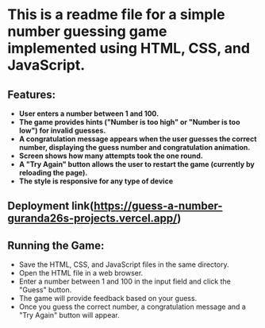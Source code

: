 # This is a readme file for a simple number guessing game implemented using HTML, CSS, and JavaScript.

## Features:

- **User enters a number between 1 and 100.**
- **The game provides hints ("Number is too high" or "Number is too low") for invalid guesses.**
- **A congratulation message appears when the user guesses the correct number, displaying the guess number and congratulation animation.**
- **Screen shows how many attempts took the one round.**
- **A "Try Again" button allows the user to restart the game (currently by reloading the page).**
- **The style is responsive for any type of device**

## Deployment link(https://guess-a-number-guranda26s-projects.vercel.app/)

## Running the Game:

- Save the HTML, CSS, and JavaScript files in the same directory.
- Open the HTML file in a web browser.
- Enter a number between 1 and 100 in the input field and click the "Guess" button.
- The game will provide feedback based on your guess.
- Once you guess the correct number, a congratulation message and a "Try Again" button will appear.
